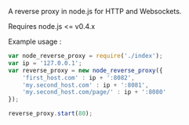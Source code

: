 A reverse proxy in node.js for HTTP and Websockets.

Requires node.js <= v0.4.x

Example usage :

```javascript
var node_reverse_proxy = require('./index');
var ip = '127.0.0.1';
var reverse_proxy = new node_reverse_proxy({
    'first_host.com' : ip + ':8082',
    'my.second_host.com' : ip + ':8081',
    'my.second_host.com/page/' : ip + ':8080'
});

reverse_proxy.start(80);
```

